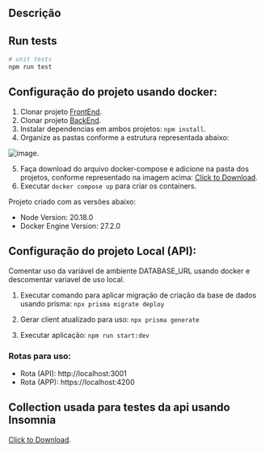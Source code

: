 ## Descrição

## Run tests

```bash
# unit tests
npm run test
```


## Configuração do projeto usando docker: 

1. Clonar projeto [FrontEnd](https://github.com/nalberthy/manage-vehicle-app).
2. Clonar projeto [BackEnd](https://github.com/nalberthy/manage-vehicle-api).
3. Instalar dependencias em ambos projetos: ```npm install```.
4. Organize as pastas conforme a estrutura representada abaixo:

![image](https://github.com/user-attachments/assets/99e3f867-1960-4bd8-9df5-87a2c160d706).

5. Faça download do arquivo docker-compose e adicione na pasta dos projetos, conforme representado na imagem acima: <a href="https://github.com/nalberthy/manage-vehicle-api/blob/master/docker/docker-compose.yml" download>Click to Download</a>.
6. Executar ```docker compose up``` para criar os containers.

Projeto criado com as versões abaixo:
* Node Version: 20.18.0
* Docker Engine Version: 27.2.0


## Configuração do projeto Local (API):
Comentar uso da variável de ambiente DATABASE_URL usando docker e descomentar variavel de uso local.
1. Executar comando para aplicar migração de criação da base de dados usando prisma:
```npx prisma migrate deploy```

2. Gerar client atualizado para uso:
```npx prisma generate```

3. Executar aplicação:
```npm run start:dev```

### Rotas para uso:
* Rota (API): http://localhost:3001
* Rota (APP): https://localhost:4200

## Collection usada para testes da api usando Insomnia
<a href="https://github.com/nalberthy/manage-vehicle-api/blob/master/collection/manage-vehicle-insominia.json" download>Click to Download</a>.
